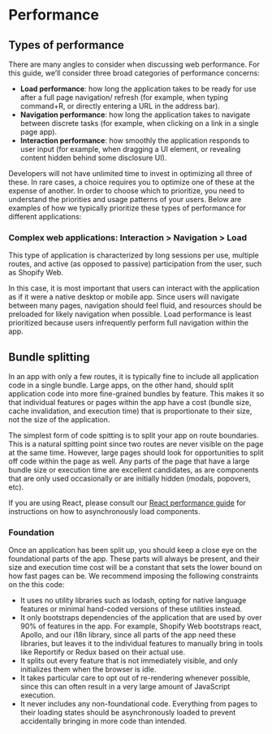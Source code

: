 # Performance

## Types of performance

There are many angles to consider when discussing web performance. For this guide, we’ll consider three broad categories of performance concerns:

* **Load performance**: how long the application takes to be ready for use after a full page navigation/ refresh (for example, when typing command+R, or directly entering a URL in the address bar).
* **Navigation performance**: how long the application takes to navigate between discrete tasks (for example, when clicking on a link in a single page app).
* **Interaction performance**: how smoothly the application responds to user input (for example, when dragging a UI element, or revealing content hidden behind some disclosure UI).

Developers will not have unlimited time to invest in optimizing all three of these. In rare cases, a choice requires you to optimize one of these at the expense of another. In order to choose which to prioritize, you need to understand the priorities and usage patterns of your users. Below are examples of how we typically prioritize these types of performance for different applications:

### Complex web applications: Interaction > Navigation > Load

This type of application is characterized by long sessions per use, multiple routes, and active (as opposed to passive) participation from the user, such as Shopify Web.

In this case, it is most important that users can interact with the application as if it were a native desktop or mobile app. Since users will navigate between many pages, navigation should feel fluid, and resources should be preloaded for likely navigation when possible. Load performance is least prioritized because users infrequently perform full navigation within the app.

## Bundle splitting

In an app with only a few routes, it is typically fine to include all application code in a single bundle. Large apps, on the other hand, should split application code into more fine-grained bundles by feature. This makes it so that individual features or pages within the app have a cost (bundle size, cache invalidation, and execution time) that is proportionate to their size, not the size of the application.

The simplest form of code spitting is to split your app on route boundaries. This is a natural spitting point since two routes are never visible on the page at the same time. However, large pages should look for opportunities to split off code within the page as well. Any parts of the page that have a large bundle size or execution time are excellent candidates, as are components that are only used occasionally or are initially hidden (modals, popovers, etc).

If you are using React, please consult our [React performance guide](./React/Performance.md#asynchronous-component-loading) for instructions on how to asynchronously load components. 

### Foundation

Once an application has been split up, you should keep a close eye on the foundational parts of the app. These parts will always be present, and their size and execution time cost will be a constant that sets the lower bound on how fast pages can be. We recommend imposing the following constraints on the this code:

* It uses no utility libraries such as lodash, opting for native language features or minimal hand-coded versions of these utilities instead.
* It only bootstraps dependencies of the application that are used by over 90% of features in the app. For example, Shopify Web bootstraps react, Apollo, and our i18n library, since all parts of the app need these libraries, but leaves it to the individual features to manually bring in tools like Reportify or Redux based on their actual use.
* It splits out every feature that is not immediately visible, and only initializes them when the browser is idle.
* It takes particular care to opt out of re-rendering whenever possible, since this can often result in a very large amount of JavaScript execution.
* It never includes any non-foundational code. Everything from pages to their loading states should be asynchronously loaded to prevent accidentally bringing in more code than intended.
